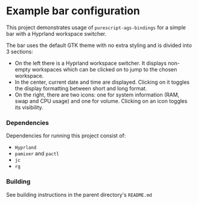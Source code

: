 # Example bar configuration

This project demonstrates usage of `purescript-ags-bindings` for a simple bar with a Hyprland workspace switcher.

The bar uses the default GTK theme with no extra styling and is divided into 3 sections:
  - On the left there is a Hyprland workspace switcher. It displays non-empty workspaces which can be clicked on to jump to the chosen workspace.
  - In the center, current date and time are displayed. Clicking on it toggles the display formatting between short and long format.
  - On the right, there are two icons: one for system information (RAM, swap and CPU usage) and one for volume.
    Clicking on an icon toggles its visibility.

### Dependencies

Dependencies for running this project consist of:

  - `Hyprland`
  - `pamixer` and `pactl`
  - `jc`
  - `rg`

### Building

See building instructions in the parent directory's `README.md`

